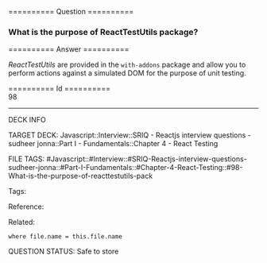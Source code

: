 ========== Question ==========  

### What is the purpose of ReactTestUtils package?  

========== Answer ==========  

_ReactTestUtils_ are provided in the `with-addons` package and allow you to perform actions against a simulated DOM for the purpose of unit testing.

========== Id ==========  
98

---

DECK INFO

TARGET DECK: Javascript::Interview::SRIQ - Reactjs interview questions - sudheer jonna::Part I - Fundamentals::Chapter 4 - React Testing

FILE TAGS: #Javascript::#Interview::#SRIQ-Reactjs-interview-questions-sudheer-jonna::#Part-I-Fundamentals::#Chapter-4-React-Testing::#98-What-is-the-purpose-of-reacttestutils-pack

Tags:

Reference:

Related:

```dataview
where file.name = this.file.name
```
QUESTION STATUS: Safe to store
